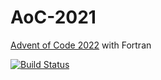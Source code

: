 # AoC-2021

[Advent of Code 2022](https://adventofcode.com/2022) with Fortran

[![Build Status](https://github.com/jacobwilliams/AoC-2022/actions/workflows/CI.yml/badge.svg)](https://github.com/jacobwilliams/AoC-2022/actions)
